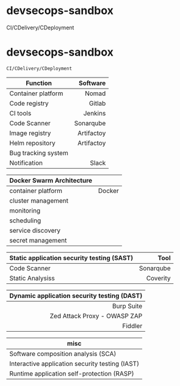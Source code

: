 # devsecops-sandbox
CI/CDelivery/CDeployment

# devsecops-sandbox

~~~
CI/CDelivery/CDeployment
~~~

| Function             | Software   |
| ---------------------| ----------:|
| Container platform   | Nomad      |
| Code registry        | Gitlab     |
| CI tools             | Jenkins    |
| Code Scanner         | Sonarqube  |
| Image registry       | Artifactoy |
| Helm repository      | Artifactoy |
| Bug tracking system  |            |
| Notification         | Slack      |


| Docker Swarm Architecture   |            |
| ---------------------| ----------:|
| container platform   | Docker |
|   cluster management |       |
|   monitoring |       |
|   scheduling         |       |
|   service discovery  |      |
|   secret management  |      |

| Static application security testing (SAST)                 | Tool       |
| ---------------------| ----------:|
| Code Scanner         | Sonarqube  |
| Static Analysiss       | Coverity  |

| Dynamic application security testing (DAST)
| ----------: |
| Burp Suite  |
| Zed Attack Proxy - OWASP ZAP  |
| Fiddler  |

| misc                |
| ---------------------|
| Software composition analysis (SCA)         |
| Interactive application security testing (IAST)         |  
| Runtime application self-protection (RASP)         |
